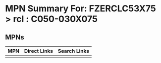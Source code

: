 



# MPN Summary For: FZERCLC53X75 > rcl : C050-030X075

## MPNs
  

|MPN|Direct Links|Search Links|
| :--- | :--- | :--- |
||||
